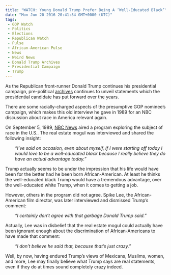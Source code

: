 ```yaml
---
title: "WATCH: Young Donald Trump Prefer Being A ‘Well-Educated Black’"
date: "Mon Jun 20 2016 20:41:54 GMT+0000 (UTC)"
tags: 
 - GOP Watch
 - Politics
 - Elections
 - Republican Watch
 - Pulse
 - African-American Pulse
 - News
 - Weird News
 - Donald Trump Archives
 - Presidential Campaign
 - Trump
---
```

<p><!--OffDef--></p><p><!--Ads1--></p><p>As the Republican front-runner Donald Trump continues his presidential campaign, pre-political <a href="https://www.youtube.com/watch?v=5-ekdCYzRDQ" onclick="__gaTracker(&apos;send&apos;, &apos;event&apos;, &apos;outbound-article&apos;, &apos;https://www.youtube.com/watch?v=5-ekdCYzRDQ&apos;, &apos;archives&apos;);">archives</a> continues to unveil statements which the presidential candidate has put forward over the years.</p><p>There are some racially-charged aspects of the presumptive GOP nominee&#x2019;s campaign, which makes this old interview he&#xA0;gave in 1989 for an NBC discussion about race in America relevant again.</p><p>On September 5, 1989, <a href="https://www.youtube.com/watch?v=5-ekdCYzRDQ" onclick="__gaTracker(&apos;send&apos;, &apos;event&apos;, &apos;outbound-article&apos;, &apos;https://www.youtube.com/watch?v=5-ekdCYzRDQ&apos;, &apos;NBC News&apos;);">NBC News</a> aired a program exploring the subject of race in the U.S.. The real estate mogul was interviewed and shared the following insight:</p><p style="padding-left: 30px;"><em>&#x201C;I&#x2019;ve said on occasion, even about myself, if I were starting off today I would love to be a well-educated black because I really believe they do have an actual advantage today.&#x201D;</em></p><p>Trump actually seems to be under the impression that his life would have been for the better had he been born African-American. At least he thinks the well-educated black Trump would have a tremendous advantage, over the well-educated white Trump, when it comes to getting a job.</p><p>However, others in the program did not agree. Spike Lee, the African-American film director, was later interviewed and dismissed Trump&#x2019;s comment:</p><p style="padding-left: 30px;"><em>&#x201C;I certainly don&#x2019;t agree with that garbage Donald Trump said.&#x201D;</em></p><p><!--Ads2--></p><p>Actually, Lee was in disbelief that the real estate mogul&#xA0;could actually have been ignorant enough about the discrimination of African-Americans to have made that comment:</p><p style="padding-left: 30px;"><em>&#x201C;I don&#x2019;t believe he said that, because that&#x2019;s just crazy.&#x201D;</em></p><p>Well, by now, having endured Trump&#x2019;s views of Mexicans, Muslims, women, and more, Lee may finally believe what Trump says are&#xA0;real statements, even if they do at times sound completely crazy indeed.</p>